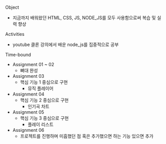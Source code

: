 Object
- 지금까지 배워왔던 HTML, CSS, JS, NODE_JS를 모두 사용함으로써 복습 및 실력 향상

Activities
- youtube 클론 강의에서 배운 node_js를 집중적으로 공부

Time-bound
- Assignment 01 ~ 02
  - 뼈대 완성
- Assignment 03
  - 핵심 기능 1 중심으로 구현
    - 뮤직 플레이어
- Assignment 04
  - 핵심 기능 2 중심으로 구현
    - 인기곡 차트
- Assignment 05
  - 핵심 기능 3 중심으로 구현
    - 플레이 리스트
- Assignment 06
  - 프로젝트를 진행하며 미흡했던 점 혹은 추가했으면 하는 기능 있으면 추가
